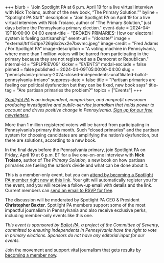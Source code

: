 +++
blurb = "Join Spotlight PA at 6 p.m. April 19 for a live virtual interview with Nick Troiano, author of the new book, “The Primary Solution.”"
byline = "Spotlight PA Staff"
description = "Join Spotlight PA on April 19 for a live virtual interview with Nick Troiano, author of “The Primary Solution,” just days before the Pennsylvania primary election."
event-date = 2024-04-19T18:00:00-04:00
event-title = "BROKEN PRIMARIES: How our electoral system is fueling partisanship"
event-url = "/donate/"
image = "external/trfr5c1pe726q6x2wx2e7bsvmc.jpeg"
image-credit = "Fred Adams / For Spotlight PA"
image-description = "A voting machine in Pennsylvania, where more than 1 million voters will be barred from participating in the primary because they are not registered as a Democrat or Republican."
internal-id = "SPLPRIEV09"
kicker = "EVENTS"
modal-exclude = false
pinned = false
published = 2024-04-09T05:00:00-04:00
slug = "pennsylvania-primary-2024-closed-independents-unaffiliated-ballot-pennsylvania-troiano"
suppress-date = false
title = "Partisan primaries are fueling our political dysfunction but they can be fixed, new book says"
title-tag = "Are partisan primaries the problem?"
topics = ["Events"]
+++

<a href="https://www.spotlightpa.org/"><em>Spotlight PA</em></a><em> is an independent, nonpartisan, and nonprofit newsroom producing investigative and public-service journalism that holds power to account and drives positive change in Pennsylvania. </em><a href="https://www.spotlightpa.org/newsletters"><em>Sign up for our free newsletters</em></a><em>.</em>

More than 1 million registered voters will be barred from participating in Pennsylvania’s primary this month. Such “closed primaries” and the partisan system for choosing candidates are amplifying the nation’s dysfunction, but there are solutions, according to a new book.

In the final days before the Pennsylvania primary, join Spotlight PA on Friday, April 19 at 6 p.m. ET for a live one-on-one interview with <strong>Nick Troiano</strong>, author of <em>The Primary Solution, </em>a new book on how partisan primaries are fueling the nation’s divide and what can be done about it.

This is a member-only event, but you can <a href="/donate/">attend by becoming a Spotlight PA member right now at this link</a>. Your gift will automatically register you for the event, and you will receive a follow-up email with details and the link. Current members can <a href="mailto:membership@spotlightpa.org">send an email to RSVP for free</a>.

The discussion will be moderated by Spotlight PA CEO &amp; President <strong>Christopher Baxter</strong>. Spotlight PA members support some of the most impactful journalism in Pennsylvania and also receive exclusive perks, including member-only events like this one.

<em>This event is sponsored by <a href="https://www.ballotpa.org/">Ballot PA</a>, a project of the Committee of Seventy, committed to ensuring independents in Pennsylvania have the right to vote in primary elections. Sponsors do not have any editorial input for our events.</em>

Join the movement and support vital journalism that gets results by <a href="/donate/">becoming a member now</a>.
